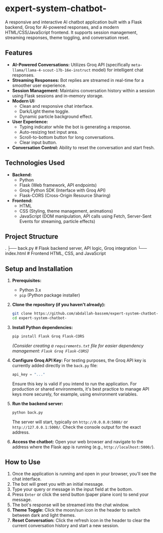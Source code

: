 # expert-system-chatbot-

A responsive and interactive AI chatbot application built with a Flask backend, Groq for AI-powered responses, and a modern HTML/CSS/JavaScript frontend. It supports session management, streaming responses, theme toggling, and conversation reset.

## Features

*   **AI-Powered Conversations:** Utilizes Groq API (specifically `meta-llama/llama-4-scout-17b-16e-instruct` model) for intelligent chat responses.
*   **Streaming Responses:** Bot replies are streamed in real-time for a smoother user experience.
*   **Session Management:** Maintains conversation history within a session using Flask sessions and in-memory storage.
*   **Modern UI:**
    *   Clean and responsive chat interface.
    *   Dark/Light theme toggle.
    *   Dynamic particle background effect.
*   **User Experience:**
    *   Typing indicator while the bot is generating a response.
    *   Auto-resizing text input area.
    *   Scroll-to-bottom button for long conversations.
    *   Clear input button.
*   **Conversation Control:** Ability to reset the conversation and start fresh.

## Technologies Used

*   **Backend:**
    *   Python
    *   Flask (Web framework, API endpoints)
    *   Groq Python SDK (Interface with Groq API)
    *   Flask-CORS (Cross-Origin Resource Sharing)
*   **Frontend:**
    *   HTML
    *   CSS (Styling, theme management, animations)
    *   JavaScript (DOM manipulation, API calls using Fetch, Server-Sent Events for streaming, particle effects)

## Project Structure


.
├── back.py # Flask backend server, API logic, Groq integration
└── index.html # Frontend HTML, CSS, and JavaScript

## Setup and Installation

1.  **Prerequisites:**
    *   Python 3.x
    *   `pip` (Python package installer)

2.  **Clone the repository (if you haven't already):**
    ```bash
    git clone https://github.com/abdallah-bassem/expert-system-chatbot-.git
    cd expert-system-chatbot-
    ```

3.  **Install Python dependencies:**
    ```bash
    pip install Flask Groq Flask-CORS
    ```
    *(Consider creating a `requirements.txt` file for easier dependency management: `Flask Groq Flask-CORS`)*

4.  **Configure Groq API Key:**
    For testing purposes, the Groq API key is currently added directly in the `back.py` file:
    ```python
    api_key = "..."
    ```
    Ensure this key is valid if you intend to run the application. For production or shared environments, it's best practice to manage API keys more securely, for example, using environment variables.

5.  **Run the backend server:**
    ```bash
    python back.py
    ```
    The server will start, typically on `http://0.0.0.0:5000/` or `http://127.0.0.1:5000/`. Check the console output for the exact address.

6.  **Access the chatbot:**
    Open your web browser and navigate to the address where the Flask app is running (e.g., `http://localhost:5000/`).

## How to Use

1.  Once the application is running and open in your browser, you'll see the chat interface.
2.  The bot will greet you with an initial message.
3.  Type your query or message in the input field at the bottom.
4.  Press `Enter` or click the send button (paper plane icon) to send your message.
5.  The bot's response will be streamed into the chat window.
6.  **Theme Toggle:** Click the moon/sun icon in the header to switch between dark and light themes.
7.  **Reset Conversation:** Click the refresh icon in the header to clear the current conversation history and start a new session.
